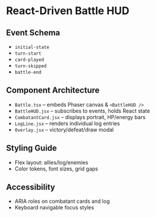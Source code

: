 # React-Driven Battle HUD

## Event Schema
- `initial-state`  
- `turn-start`  
- `card-played`  
- `turn-skipped`  
- `battle-end`  

## Component Architecture
- `Battle.tsx` – embeds Phaser canvas & `<BattleHUD />`  
- `BattleHUD.jsx` – subscribes to events, holds React state  
- `CombatantCard.jsx` – displays portrait, HP/energy bars  
- `LogLine.jsx` – renders individual log entries  
- `Overlay.jsx` – victory/defeat/draw modal  

## Styling Guide
- Flex layout: allies/log/enemies  
- Color tokens, font sizes, grid gaps  

## Accessibility
- ARIA roles on combatant cards and log  
- Keyboard navigable focus styles  
